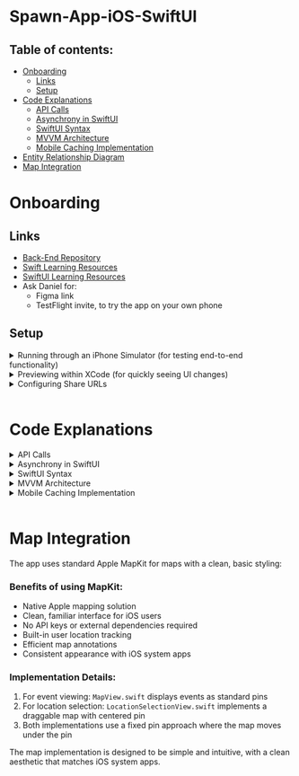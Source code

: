 # Spawn-App-iOS-SwiftUI

## Table of contents:
- [Onboarding](#onboarding)
  - [Links](#links)
  - [Setup](#setup)
- [Code Explanations](#code-explanations)
    - [API Calls](#api-calls)
    - [Asynchrony in SwiftUI](#asynchrony-in-swiftui)
    - [SwiftUI Syntax](#swiftui-syntax)
    - [MVVM Architecture](#mvvm-architecture)
    - [Mobile Caching Implementation](#mobile-caching-implementation)
- [Entity Relationship Diagram](#entity-relationship-diagram)
- [Map Integration](#map-integration)

# Onboarding

## Links

- [Back-End Repository](https://github.com/Daggerpov/Spawn-App-Back-End)
- [Swift Learning Resources](https://danielagapov.notion.site/Coding-Learning-Resources-5e2294e8ffa342b0bd103aafee808f99#12edfd4fb3e380a5b6dee6d78a2c67dd:~:text=File%20Structure-,Swift,-Basics)
- [SwiftUI Learning Resources](https://danielagapov.notion.site/Coding-Learning-Resources-5e2294e8ffa342b0bd103aafee808f99#12edfd4fb3e380a5b6dee6d78a2c67dd)
- Ask Daniel for:
    - Figma link
    - TestFlight invite, to try the app on your own phone


## Setup

<details>

<summary> Running through an iPhone Simulator (for testing end-to-end functionality) </summary>

This is simply done through clicking here (or Cmd+R): 

![alt text](images/onboarding-images/image-4.png)

</details>

<details>

<summary> Previewing within XCode (for quickly seeing UI changes) </summary>

</br>

Firstly, in `MockAPIService.swift` is where you'll be able to dictate whether the app is being mocked, through the `isMocked` variable, as you can see here:
![alt text](images/onboarding-images/image.png)
This should be set to `true` if you're working on a UI-specific feature that will be previewed within XCode often for making UI tweaks.

On that topic, to preview within XCode, you can toggle that through toggling "Edit" -> "Canvas"

![alt text](images/onboarding-images/image-1.png)

However, you'll only be able to preview SwiftUI files that include this section here (typically at the bottom of the file):

![alt text](images/onboarding-images/image-2.png)

More complicated case, to supply initial state and `init()` parameters:

![alt text](images/onboarding-images/image-3.png)

</details>

<details>

<summary> Configuring Share URLs </summary>

</br>

The app uses share URLs to allow users to share activities with others. By default, these URLs point to a GitHub Pages URL, but you can customize them:

1. Open `Spawn-App-iOS-SwiftUI/Services/Constants.swift`
2. Update the `shareBase` URL in the `URLs` struct:

```swift
struct URLs {
    // Base URL for sharing activities
    // Option 1: Use GitHub Pages (recommended for web app)
    static let shareBase = "https://daggerpov.github.io/spawn-app"
    
    // Option 2: Use GitHub repository directly
    // static let shareBase = "https://github.com/daggerpov/spawn-app"
    
    // Option 3: Use a custom domain
    // static let shareBase = "https://your-domain.com"
}
```

The app will automatically generate share URLs in the format: `{shareBase}/activity/{activityId}`

</details>

</br>

# Code Explanations

<details>

<summary> API Calls </summary>

</br>

### API Calls

- In our codebase, we do these API calls from within `ViewModel`s, which leverage the `IAPIService` interface methods, implemented in `APIService.swift` and implemented as mocks in `MockAPIService.swift`
    - An example of this is here:
    ![alt text](images/onboarding-images/image-12.png)
    - As you can see, the method is marked `async`
    - It interfaces with our [back-end API](https://github.com/Daggerpov/Spawn-App-Back-End), as the URLs match up with our endpoints in the back-end `Controllers/` directory
        - The URL is concatenated with our back-end's base URL defined here:
        ![alt text](images/onboarding-images/image-13.png)
    - We surround all code with a `do-catch`, similar to other languages' `try-catch` blocks.
- `APIService.swift`
    - This makes actual GET, POST, PUT, and DELETE requests to our back-end API
        - Additionally, there's a special `createUser()` method, since that request also takes in raw image data for the user's profile picture
    ![alt text](images/onboarding-images/image-15.png)
    - `Decodable` and `Encodable` are used to serialize and deserialize JSON data, so we need our `Models/` classes to conform (implement) these protocols
        - `Codable` makes them conform to both:
        ![alt text](images/onboarding-images/image-17.png)
    - The `parameters` argument is used for argument parameters, like in a URL as you'd see `/events?requestingUserId=1` for example -> we then construct a `finalURL`
    ![alt text](images/onboarding-images/image-18.png)
    - The `URLSession.shared.dataTask` method is used to make the actual request
    ![alt text](images/onboarding-images/image-16.png)
    - Then, we `handleAuthTokens()` to deal with JWTs (JSON Web Tokens) sent from the back-end, which comprises the access token and refresh token
        - This stores those tokens in the Keychain, on the user's device, for future requests
        ![alt text](images/onboarding-images/image-19.png)
    - Afterward, we ensure:
        - The status code is what we expect, like 204 for a successful DELETE request or 200 for a successful GET request
        - The data can be decoded into what we expect, like a `User` object for a GET request to `/users/1`
        - If there's an error in any capacity, we throw it so that the calling `ViewModel` class can catch it and deal with it through UI or state updates accordingly
    
- `MockAPIService.swift`
    - This is where we define the mocked data that we use for testing purposes, when the `isMocked` variable is set to `true` in `MockAPIService.swift`
    - We do this by matching up the requested URL with its requesting data type in a `return` as such:
    ![alt text](images/onboarding-images/image-14.png)

</details>

<details>

<summary> Asynchrony in SwiftUI </summary>

</br>

### Asynchrony in SwiftUI

- `onAppear{}` is a way to run a function when a view appears
    - This is similar to React's `useEffect()` hook
    ![alt text](images/onboarding-images/image-10.png)
- The `Task{}` closure, is a way to run an asynchronous functions in SwiftUI
    - This ensures that this piece of code is ran asynchronously, and that the UI is not blocked on the main thread, since anything in `Task{}` runs on the background thread.
- `MainActor.run{}` is a way to run a function on the main thread, and is used to update the UI
    - This is similar to React's `setState()` method
    - This is essentially the inverse of `Task{}` in that it runs on the main thread, and is used to update the UI, from within a background thread
    - One application would be when you're fetching data from within a ViewModel class (which is on a background thread), and you want to update the UI with that data, you would use `MainActor.run{}` to update the UI with that data
    ![alt text](images/onboarding-images/image-11.png)

</details>

<details>

<summary>SwiftUI Syntax</summary>

</br>

# SwiftUI Syntax

- `@State` is a mutable variable, and works similarly to React state variables, except without `setState()` methods
    - `@Binding` is a way to pass a `@State` variable from a parent view to a child view
- `@ObservedObject` is a way to observe changes in an object, and is used for observing changes in a `ViewModel` object
    ![alt text](images/onboarding-images/image-7.png)
    ![alt text](images/onboarding-images//image-8.png)
    - `@Published` is a way to publish changes in a variable, and is used for publishing changes in a `ViewModel` object
        - This will work similarly to `@State`, except that it will be used in a `ViewModel` object, and published to a parent view through `@ObservedObject`
        ![alt text](images/onboarding-images/image-9.png)
- `var body: some View{}` is the main body of a SwiftUI view, and is where the UI is defined
    - This is similar to React's return statement in a functional component
- `HStack`, `VStack`, and `ZStack` are ways to group components (like divs in HTML) across dimensions: horizontally, vertically, and in the Z-dimension
    ![alt text](images/onboarding-images/stacks.png)
- `Button{}` is a way to create a button in SwiftUI
    - the action parameter is where you define what happens when the button is clicked
    - the other closure is the label closure, as such, which display the button's UI
    ![alt text](images/onboarding-images/image-5.png)
- `NavigationLink{}` is a way to navigate to another view in SwiftUI, as a button
![alt text](images/onboarding-images/image-6.png)
- Unwrapping Optionals (4 ways):

In this example, `app.users` is an optional value, a.k.a. it might be `nil` (`null` in other languages). Thus, we need to 'unwrap' it to get the actual value, and here are the 4 ways to do this in Swift:
```
let appUsers = appPortfolio.map {app in
		// Force-Unwrap
    return app.users! // leads to error if app.users is nil -> very dangerous
    
    // guard unwrap, for early-exits
    guard let userCount = app.users else {
        return 0
    }
    return userCount
    
    
    // if unwrap, for quick usage, but without persistence of guard
    if let userCount = app.users {
        return userCount
    } else {
        return 0
    }
    
    // nil coalescing to provide default value
    // example of good default would be "Not Given" for a user's username
    return app.users ?? 0
}
```

</details>

<details>
<summary>MVVM Architecture</summary>

### MVVM Architecture

![alt text](images/mvvm-architecture-explanation.png)

</details>

<details>

<summary>Mobile Caching Implementation</summary>

</br>

# Mobile Caching Implementation

The app implements client-side caching to improve performance and reduce API calls. The caching system includes:

1. **AppCache Singleton**: A centralized cache store that persists data to disk and provides reactive updates
2. **Cache Validation API**: A backend API endpoint that validates cached data and informs the client when to refresh
3. **Push Notification Support**: Real-time updates when data changes server-side

## Overview

The Spawn App iOS client implements a sophisticated caching mechanism to reduce API calls, speed up the app's responsiveness, and provide a better user experience. This is achieved through:

1. **Client-side caching:** Storing frequently accessed data locally
2. **Cache invalidation:** Checking with the backend to determine if cached data is stale
3. **Push notifications:** Receiving real-time updates when relevant data changes

## Components

### AppCache Singleton

The `AppCache` class is a singleton that manages the client-side cache:

- Stores cached data in memory using `@Published` properties for reactive SwiftUI updates
- Persists cached data to disk using `UserDefaults`
- Validates cache with backend on app launch
- Provides methods to refresh different data collections

Example of using the AppCache:

```swift
// Access cached friends in a view
struct FriendsListView: View {
    // Access AppCache directly through the shared singleton
    
    var body: some View {
        List(AppCache.shared.friends) { friend in
            FriendRow(friend: friend)
        }
    }
}
```

### Cache Validation API

The app makes a request to `/api/v1/cache/validate/:userId` on startup, sending a list of cached items and their timestamps:

```json
{
  "friends": "2025-04-01T10:00:00Z",
  "events": "2025-04-01T10:10:00Z"
}
```

The backend responds with which items need to be refreshed:

```json
{
  "friends": {
    "invalidate": true,
    "updatedItems": [...] // Optional
  },
  "events": {
    "invalidate": true
  }
}
```

### Push Notification Handling

The app listens for push notifications with specific types that indicate data changes:

- `friend-accepted`: When a friend request is accepted
- `event-updated`: When an event is updated

When these notifications are received, the app refreshes the relevant cached data.

## How It Works

1. On app launch, `AppCache` loads cached data from disk
2. The app sends a request to validate the cache with the backend
3. For invalidated cache items:
   - If the backend provides updated data, it's used directly
   - Otherwise, the app fetches the data with a separate API call
4. As the user uses the app, they see data from the cache immediately
5. In the background, the app may update cache items based on push notifications

## Implementation Details

### Data Flow

1. App loads cached data → UI renders immediately
2. App checks if cache is valid → Updates UI if needed
3. User interacts with fresh data → Great experience!

### Benefits

- **Speed:** UI renders instantly from cache
- **Bandwidth:** Reduced API calls
- **Battery:** Less network activity
- **Offline Use:** Basic functionality without network

## Testing the Cache

To verify the cache is working:

1. Launch the app and navigate to a screen that displays cached data (e.g., friends list)
2. Put the device in airplane mode
3. Close and reopen the app
4. The data should still be displayed, loaded from the cache

## Cache Limitations

The current implementation has some limitations:

1. Cache is stored in `UserDefaults`, which has size limitations
2. No encryption for cached data
3. No automatic pruning of old cached data
4. Limited offline editing capabilities

These could be addressed in future updates.

For complete implementation details, see the [cache-implementation-guide.md](cache-implementation-guide.md) file.

</details>

</br>

# Map Integration

The app uses standard Apple MapKit for maps with a clean, basic styling:

### Benefits of using MapKit:
- Native Apple mapping solution
- Clean, familiar interface for iOS users
- No API keys or external dependencies required 
- Built-in user location tracking
- Efficient map annotations
- Consistent appearance with iOS system apps

### Implementation Details:
1. For event viewing: `MapView.swift` displays events as standard pins
2. For location selection: `LocationSelectionView.swift` implements a draggable map with centered pin
3. Both implementations use a fixed pin approach where the map moves under the pin

The map implementation is designed to be simple and intuitive, with a clean aesthetic that matches iOS system apps.

